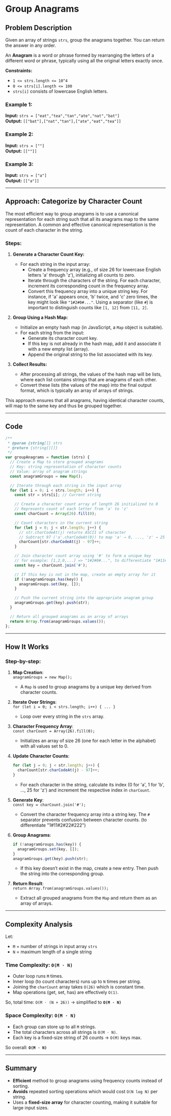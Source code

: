 # Group Anagrams

## Problem Description

Given an array of strings `strs`, group the anagrams together. You can return the answer in any order.

An **Anagram** is a word or phrase formed by rearranging the letters of a different word or phrase, typically using all the original letters exactly once.

**Constraints:**

- `1 <= strs.length <= 10^4`
- `0 <= strs[i].length <= 100`
- `strs[i]` consists of lowercase English letters.

### Example 1:

**Input:** `strs = ["eat","tea","tan","ate","nat","bat"]`  
**Output:** `[["bat"],["nat","tan"],["ate","eat","tea"]]`

### Example 2:

**Input:** `strs = [""]`  
**Output:** `[[""]]`

### Example 3:

**Input:** `strs = ["a"]`  
**Output:** `[["a"]]`

---

## Approach: Categorize by Character Count

The most efficient way to group anagrams is to use a canonical representation for each string such that all its anagrams map to the same representation. A common and effective canonical representation is the count of each character in the string.

### Steps:

1. **Generate a Character Count Key:**

   - For each string in the input array:
     - Create a frequency array (e.g., of size 26 for lowercase English letters 'a' through 'z'), initializing all counts to zero.
     - Iterate through the characters of the string. For each character, increment its corresponding count in the frequency array.
     - Convert this frequency array into a unique string key. For instance, if 'a' appears once, 'b' twice, and 'c' zero times, the key might look like `"1#2#0#..."`. Using a separator (like `#`) is important to distinguish counts like `[1, 12]` from `[11, 2]`.

2. **Group Using a Hash Map:**

   - Initialize an empty hash map (in JavaScript, a `Map` object is suitable).
   - For each string from the input:
     - Generate its character count key.
     - If this key is not already in the hash map, add it and associate it with a new empty list (array).
     - Append the original string to the list associated with its key.

3. **Collect Results:**
   - After processing all strings, the values of the hash map will be lists, where each list contains strings that are anagrams of each other.
   - Convert these lists (the values of the map) into the final output format, which is typically an array of arrays of strings.

This approach ensures that all anagrams, having identical character counts, will map to the same key and thus be grouped together.

---

## Code

```javascript
/**
 * @param {string[]} strs
 * @return {string[][]}
 */
var groupAnagrams = function (strs) {
  // Create a Map to store grouped anagrams
  // Key: string representation of character counts
  // Value: array of anagram strings
  const anagramGroups = new Map();

  // Iterate through each string in the input array
  for (let i = 0; i < strs.length; i++) {
    const str = strs[i]; // Current string

    // Create a character count array of length 26 initialized to 0
    // Represents count of each letter from 'a' to 'z'
    const charCount = Array(26).fill(0);

    // Count characters in the current string
    for (let j = 0; j < str.length; j++) {
      // str.charCodeAt(j) returns ASCII of character
      // Subtract 97 ('a'.charCodeAt(0)) to map 'a' → 0, ..., 'z' → 25
      charCount[str.charCodeAt(j) - 97]++;
    }

    // Join character count array using '#' to form a unique key
    // for example: [1,2,0,...] => "1#2#0#...", to differentiate "1#11#2#22#222"
    const key = charCount.join('#');

    // If this key is not in the map, create an empty array for it
    if (!anagramGroups.has(key)) {
      anagramGroups.set(key, []);
    }

    // Push the current string into the appropriate anagram group
    anagramGroups.get(key).push(str);
  }

  // Return all grouped anagrams as an array of arrays
  return Array.from(anagramGroups.values());
};
```

---

## How It Works

### Step-by-step:

1. **Map Creation**:  
   `anagramGroups = new Map();`

   - A `Map` is used to group anagrams by a unique key derived from character counts.

2. **Iterate Over Strings**:  
   `for (let i = 0; i < strs.length; i++) { ... }`

   - Loop over every string in the `strs` array.

3. **Character Frequency Array**:  
   `const charCount = Array(26).fill(0);`

   - Initializes an array of size 26 (one for each letter in the alphabet) with all values set to 0.

4. **Update Character Counts**:

   ```javascript
   for (let j = 0; j < str.length; j++) {
     charCount[str.charCodeAt(j) - 97]++;
   }
   ```

   - For each character in the string, calculate its index (0 for 'a', 1 for 'b', ..., 25 for 'z') and increment the respective index in `charCount`.

5. **Generate Key**:  
   `const key = charCount.join('#');`

   - Convert the character frequency array into a string key. The `#` separator prevents confusion between character counts. (to differentiate "1#11#2#22#222")

6. **Group Anagrams**:

   ```javascript
   if (!anagramGroups.has(key)) {
     anagramGroups.set(key, []);
   }
   anagramGroups.get(key).push(str);
   ```

   - If this key doesn’t exist in the map, create a new entry. Then push the string into the corresponding group.

7. **Return Result**:  
   `return Array.from(anagramGroups.values());`
   - Extract all grouped anagrams from the `Map` and return them as an array of arrays.

---

## Complexity Analysis

Let:

- `M` = number of strings in input array `strs`
- `N` = maximum length of a single string

### Time Complexity: `O(M ⋅ N)`

- Outer loop runs `M` times.
- Inner loop (to count characters) runs up to `N` times per string.
- Joining the `charCount` array takes `O(26)` which is constant time.
- Map operations (get, set, has) are effectively `O(1)`.

So, total time: `O(M ⋅ (N + 26))` → simplified to **`O(M ⋅ N)`**

### Space Complexity: `O(M ⋅ N)`

- Each group can store up to all `M` strings.
- The total characters across all strings is `O(M ⋅ N)`.
- Each key is a fixed-size string of 26 counts → `O(M)` keys max.

So overall: **`O(M ⋅ N)`**

---

## Summary

- **Efficient** method to group anagrams using frequency counts instead of sorting.
- **Avoids** repeated sorting operations which would cost `O(N log N)` per string.
- Uses a **fixed-size array** for character counting, making it suitable for large input sizes.
